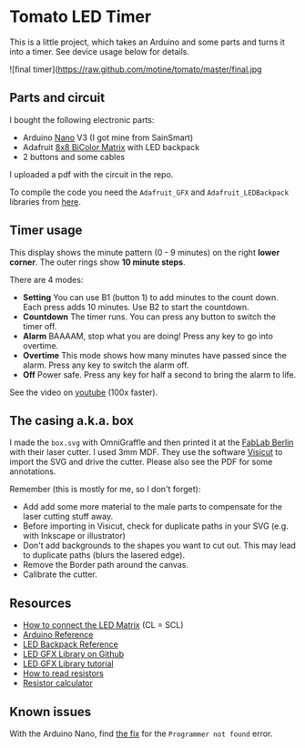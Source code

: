 # Tomato LED Timer

This is a little project, which takes an Arduino and some parts and turns it into a timer.
See device usage below for details.

![final timer](https://raw.github.com/motine/tomato/master/final.jpg

## Parts and circuit

I bought the following electronic parts:

* Arduino [Nano](http://arduino.cc/en/Main/arduinoBoardNano) V3 (I got mine from SainSmart)
* Adafruit [8x8 BiColor Matrix](http://www.adafruit.com/product/902) with LED backpack
* 2 buttons and some cables

I uploaded a pdf with the circuit in the repo.

To compile the code you need the `Adafruit_GFX` and `Adafruit_LEDBackpack` libraries from [here](https://learn.adafruit.com/adafruit-led-backpack/1-2-8x8-matrix).

## Timer usage

This display shows the minute pattern (0 - 9 minutes) on the right **lower corner**. The outer rings show **10 minute steps**.

There are 4 modes:

* **Setting** You can use B1 (button 1) to add minutes to the count down. Each press adds 10 minutes. Use B2 to start the countdown.
* **Countdown** The timer runs. You can press any button to switch the timer off.
* **Alarm** BAAAAM, stop what you are doing! Press any key to go into overtime.
* **Overtime** This mode shows how many minutes have passed since the alarm. Press any key to switch the alarm off.
* **Off** Power safe. Press any key for half a second to bring the alarm to life.

See the video on [youtube](http://youtu.be/PVaG_D6qm80) (100x faster).

## The casing a.k.a. box

I made the `box.svg` with OmniGraffle and then printed it at the [FabLab Berlin](www.fablab-berlin.org) with their laser cutter. I used 3mm MDF.
They use the software [Visicut](http://hci.rwth-aachen.de/visicut) to import the SVG and drive the cutter. Please also see the PDF for some annotations.

Remember (this is mostly for me, so I don't forget):

* Add add some more material to the male parts to compensate for the laser cutting stuff away.
* Before importing in Visicut, check for duplicate paths in your SVG (e.g. with Inkscape or illustrator)
* Don't add backgrounds to the shapes you want to cut out. This may lead to duplicate paths (blurs the lasered edge).
* Remove the Border path around the canvas.
* Calibrate the cutter.

## Resources

* [How to connect the LED Matrix](https://learn.adafruit.com/adafruit-led-backpack/1-2-8x8-matrix#mini-8x8-matrix-software) (CL = SCL)
* [Arduino Reference](http://arduino.cc/en/Reference/HomePage)
* [LED Backpack Reference](https://github.com/adafruit/Adafruit-LED-Backpack-Library/blob/master/Adafruit_LEDBackpack.h)
* [LED GFX Library on Github](https://github.com/adafruit/Adafruit-GFX-Library)
* [LED GFX Library tutorial](https://learn.adafruit.com/adafruit-gfx-graphics-library/graphics-primitives)
* [How to read resistors](http://elektronik-kurs.net/elektrotechnik/farbcode-toleranzen-normreihen-leistung/)
* [Resistor calculator](https://www.ph-ludwigsburg.de/html/2f-tech-s-01/studium/Veranstaltungsmaterial/Programme/Widerstand%20Farbcode%204%20und%205%20Ringe_DIN%2041429.htm)

## Known issues

With the Arduino Nano, find [the fix](http://stackoverflow.com/a/20735393) for the `Programmer not found` error.